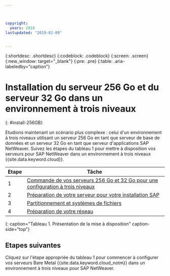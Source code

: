 ```yaml
---



copyright:
  years: 2018
lastupdated: "2018-02-09"


---
```


{:shortdesc: .shortdesc}
{:codeblock: .codeblock}
{:screen: .screen}
{:new_window: target="_blank"}
{:pre: .pre}
{:table: .aria-labeledby="caption"}

# Installation du serveur 256 Go et du serveur 32 Go dans un environnement à trois niveaux
{: #install-256GB}

Etudions maintenant un scénario plus complexe : celui d'un environnement à trois niveaux utilisant un serveur 256 Go en tant que serveur de base de données et un serveur 32 Go en tant que serveur d'applications SAP NetWeaver. Suivez les étapes du tableau 1 pour mettre à disposition vos serveurs pour SAP NetWeaver dans un environnement à trois niveaux {{site.data.keyword.cloud}}.

| Etape | Tâche |
| --- | --- |
| 1 | [Commande de vos serveurs 256 Go et 32 Go pour une configuration à trois niveaux](/docs/infrastructure/sap-netweaver-ms-qrg/ms-set-up-infrastructure-three-tier.html) |
| 2 | [Préparation de votre serveur pour votre installation SAP](/docs/infrastructure/sap-netweaver-ms-qrg/ms-prepare-server-256GB.html) |
| 3 | [Partitionnement et systèmes de fichiers](/docs/infrastructure/sap-netweaver-ms-qrg/ms-partition-256GB.html) |
| 4 | [Préparation de votre réseau](/docs/infrastructure/sap-netweaver-ms-qrg/ms-prepare-network.html#network) |
{: caption="Tableau 1. Présentation de la mise à disposition" caption-side="top"} 

## Etapes suivantes

Cliquez sur l'étape appropriée du tableau 1 pour commencer à configurer vos serveurs Bare Metal {{site.data.keyword.cloud_notm}} dans un environnement à trois niveaux pour SAP NetWeaver.
